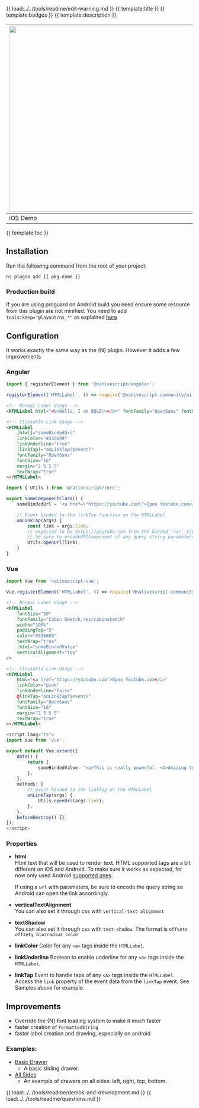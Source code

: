{{ load:../../tools/readme/edit-warning.md }}
{{ template:title }}
{{ template:badges }}
{{ template:description }}

| <img src="https://raw.githubusercontent.com/nativescript-community/ui-label/master/images/demo-ios.gif" height="500" /> | <img src="https://raw.githubusercontent.com/nativescript-community/ui-label/master/images/demo-android.gif" height="500" /> |
| --- | ----------- |
| iOS Demo | Android Demo |

{{ template:toc }}

## Installation
Run the following command from the root of your project:

`ns plugin add {{ pkg.name }}`

### Production build

If you are using proguard on Android build you need ensure some resource from this plugin are not minified. You need to add ` tools:keep="@layout/ns_*"` as explained [here](https://developer.android.com/build/shrink-code#keep-resources)

## Configuration

It works exactly the same way as the {N} plugin. However it adds a few improvements

### Angular

```typescript
import { registerElement } from '@nativescript/angular';

registerElement('HTMLLabel', () => require('@nativescript-community/ui-label').Label);
```

```html
<!-- Normal Label Usage -->
<HTMLLabel html="<b>Hello, I am BOLD!></b>" fontFamily="OpenSans" fontSize="16" margin="2 5 5 5" textWrap="true"></HTMLLabel>

<!-- Clickable Link Usage -->
<HTMLLabel
    [html]="someBindedUrl"
    linkColor="#336699"
    linkUnderline="true"
    (linkTap)="onLinkTap($event)"
    fontFamily="OpenSans"
    fontSize="16"
    margin="2 5 5 5"
    textWrap="true"
></HTMLLabel>
```

```typescript
import { Utils } from '@nativescript/core';

export someComponentClass() {
    someBindedUrl = '<a href=\"https://youtube.com\">Open Youtube.com</a>'

    // Event binded to the linkTap function on the HTMLLabel
    onLinkTap(args) {
        const link = args.link;
        // expected to be https://youtube.com from the binded `<a>` tag href value
        // be sure to encodeURIComponent of any query string parameters if needed.
        Utils.openUrl(link);
    }
}


```

### Vue

```typescript
import Vue from 'nativescript-vue';

Vue.registerElement('HTMLLabel', () => require('@nativescript-community/ui-label').Label);
```

```html
<!-- Normal Label Usage -->
<HTMLLabel
    fontSize="50"
    fontFamily="Cabin Sketch,res/cabinsketch"
    width="100%"
    paddingTop="5"
    color="#336699"
    textWrap="true"
    :html="someBindedValue"
    verticalAlignment="top"
/>

<!-- Clickable Link Usage -->
<HTMLLabel
    html="<a href='https://youtube.com'>Open Youtube.com</a>"
    linkColor="pink"
    linkUnderline="false"
    @linkTap="onLinkTap($event)"
    fontFamily="OpenSans"
    fontSize="16"
    margin="2 5 5 5"
    textWrap="true"
></HTMLLabel>
```

```typescript
<script lang="ts">
import Vue from 'vue';

export default Vue.extend({
    data() {
        return {
            someBindedValue: "<p>This is really powerful. <b>Amazing to be quite honest</b></p>",
        };
    },
    methods: {
        // event binded to the linkTap on the HTMLLabel
        onLinkTap(args) {
            Utils.openUrl(args.link);
        },
    },
    beforeDestroy() {},
});
</script>
```

### Properties

-   **html**  
    Html text that will be used to render text. HTML supported tags are a bit different on iOS and Android. To make sure it works as expected, for now only used Android [supported ones](https://stackoverflow.com/questions/9754076/which-html-tags-are-supported-by-android-textview).

    If using a `url` with parameters, be sure to encode the query string so Android can open the link accordingly.

-   **verticalTextAlignment**  
    You can also set it through css with `vertical-text-alignment`

-   **textShadow**  
    You can also set it through css with `text-shadow`. The format is `offsetx offsety blurradius color`

-   **linkColor**
    Color for any `<a>` tags inside the `HTMLLabel`.

-   **linkUnderline**
    Boolean to enable underline for any `<a>` tags inside the `HTMLLabel`.
-   **linkTap**
    Event to handle taps of any `<a>` tags inside the `HTMLLabel`. Access the `link` property of the event data from the `linkTap` event. See Samples above for example.

## Improvements

-   Override the {N} font loading system to make it much faster
-   faster creation of `FormattedString`
-   faster label creation and drawing, especially on android


### Examples:

- [Basic Drawer](demo-snippets/vue3/BasicDrawer.vue)
  - A basic sliding drawer.
- [All Sides](demo-snippets/vue3/AllSides.vue)
  - An example of drawers on all sides: left, right, top, bottom.

{{ load:../../tools/readme/demos-and-development.md }}
{{ load:../../tools/readme/questions.md }}

